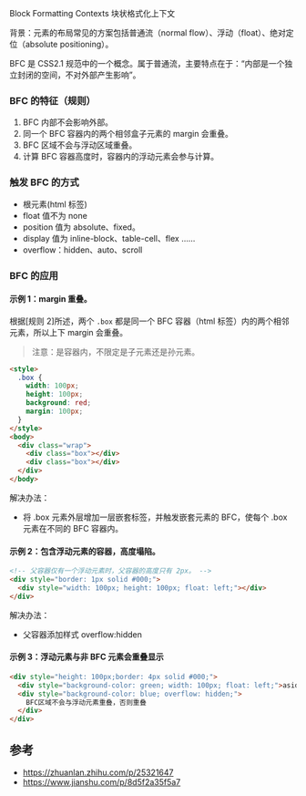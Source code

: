 Block Formatting Contexts 块状格式化上下文

背景：元素的布局常见的方案包括普通流（normal flow）、浮动（float）、绝对定位（absolute positioning）。

BFC 是 CSS2.1 规范中的一个概念。属于普通流，主要特点在于：“内部是一个独立封闭的空间，不对外部产生影响”。

### BFC 的特征（规则）

1. BFC 内部不会影响外部。
2. 同一个 BFC 容器内的两个相邻盒子元素的 margin 会重叠。
3. BFC 区域不会与浮动区域重叠。
4. 计算 BFC 容器高度时，容器内的浮动元素会参与计算。

### 触发 BFC 的方式

- 根元素(html 标签)
- float 值不为 none
- position 值为 absolute、fixed。
- display 值为 inline-block、table-cell、flex ……
- overflow：hidden、auto、scroll

### BFC 的应用

#### 示例 1：margin 重叠。

根据[规则 2]所述，两个 `.box` 都是同一个 BFC 容器（html 标签）内的两个相邻元素，所以上下 margin 会重叠。

> 注意：是容器内，不限定是子元素还是孙元素。

```html
<style>
  .box {
    width: 100px;
    height: 100px;
    background: red;
    margin: 100px;
  }
</style>
<body>
  <div class="wrap">
    <div class="box"></div>
    <div class="box"></div>
  </div>
</body>
```

解决办法：

- 将 .box 元素外层增加一层嵌套标签，并触发嵌套元素的 BFC，使每个 .box 元素在不同的 BFC 容器内。

#### 示例 2：包含浮动元素的容器，高度塌陷。

```html
<!-- 父容器仅有一个浮动元素时，父容器的高度只有 2px。 -->
<div style="border: 1px solid #000;">
  <div style="width: 100px; height: 100px; float: left;"></div>
</div>
```

解决办法：

- 父容器添加样式 overflow:hidden

#### 示例 3：浮动元素与非 BFC 元素会重叠显示

```html
<div style="height: 100px;border: 4px solid #000;">
  <div style="background-color: green; width: 100px; float: left;">aside</div>
  <div style="background-color: blue; overflow: hidden;">
    BFC区域不会与浮动元素重叠，否则重叠
  </div>
</div>
```

## 参考

- https://zhuanlan.zhihu.com/p/25321647
- https://www.jianshu.com/p/8d5f2a35f5a7
